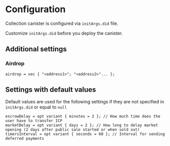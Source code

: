 # Configuration
Collection canister is configured via `initArgs.did` file.

Customize `initArgs.did` before you deploy the canister.

## Additional settings

### Airdrop
```candid
airdrop = vec { "<address1>"; "<address2>"... };
```

## Settings with default values
Default values are used for the following settings if they are not specified in `initArgs.did` or equal to `null`

```candid
escrowDelay = opt variant { minutes = 2 }; // How much time does the user have to transfer ICP
marketDelay = opt variant { days = 2 }; // How long to delay market opening (2 days after public sale started or when sold out)
timersInterval = opt variant { seconds = 60 }; // Interval for sending deferred payments
```
